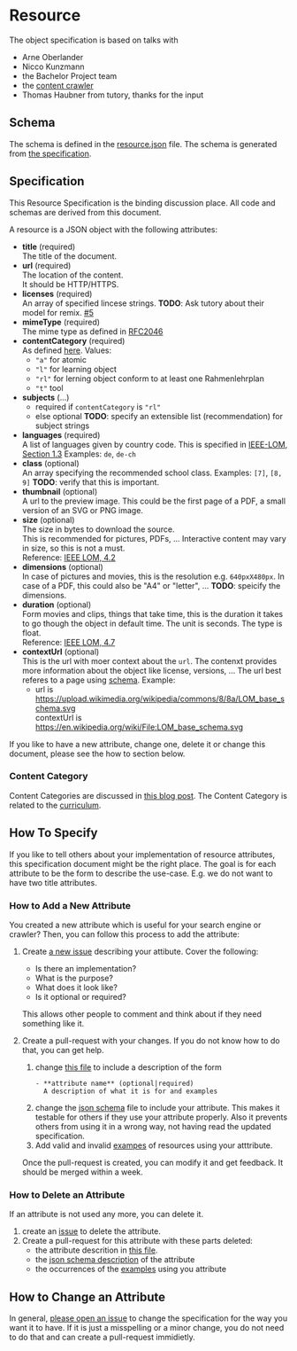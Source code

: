 # Resource

The object specification is based on talks with
- Arne Oberlander
- Nicco Kunzmann
- the Bachelor Project team
- the [content crawler][content-crawl-api]
- Thomas Haubner from tutory, thanks for the input

## Schema

The schema is defined in the [resource.json][schema] file.
The schema is generated from [the specification][spec].

## Specification
[spec]: #specification

This Resource Specification is the binding discussion place.
All code and schemas are derived from this document.

A resource is a JSON object with the following attributes:

- **title** (required)  
  The title of the document.
- **url** (required)  
  The location of the content.  
  It should be HTTP/HTTPS.
- **licenses** (required)  
  An array of specified lincese strings.
  **TODO**: Ask tutory about their model for remix. [#5](https://github.com/schul-cloud/resources-api-v1/issues/5)
- **mimeType** (required)  
  The mime type as defined in [RFC2046][rfc2046]
- **contentCategory** (required)  
  As defined [here][content-category].
  Values:
  - `"a"` for atomic
  - `"l"` for learning object
  - `"rl"` for lerning object conform to at least one Rahmenlehrplan
  - `"t"` tool
- **subjects** (...)  
  - required if `contentCategory` is `"rl"`
  - else optional
  **TODO**: specify an extensible list (recommendation) for subject strings
- **languages** (required)  
  A list of languages given by country code.
  This is specified in [IEEE-LOM, Section 1.3][ieee-lom]
  Examples: `de`, `de-ch`
- **class** (optional)  
  An array specifying the recommended school class.
  Examples: `[7]`, `[8, 9]`
  **TODO**: verify that this is important.
- **thumbnail** (optional)  
  A url to the preview image.
  This could be the first page of a PDF, a small version of an SVG or PNG image.
- **size** (optional)  
  The size in bytes to download the source.  
  This is recommended for pictures, PDFs, ...
  Interactive content may vary in size, so this is not a must.  
  Reference: [IEEE LOM, 4.2][ieee-lom]
- **dimensions** (optional)  
  In case of pictures and movies, this is the resolution e.g. `640pxX480px`.
  In case of a PDF, this could also be "A4" or "letter", ...
  **TODO**: speicify the dimensions.
- **duration** (optional)  
  Form movies and clips, things that take time, this is the duration it takes
  to go though the object in default time.
  The unit is seconds. The type is float.  
  Reference: [IEEE LOM, 4.7][ieee-lom]
- **contextUrl** (optional)  
  This is the url with moer context about the `url`.
  The contenxt provides more information about the object like license, versions, ...
  The url best referes to a page using [schema](http://schema.org/).
  Example:
  - url is https://upload.wikimedia.org/wikipedia/commons/8/8a/LOM_base_schema.svg  
    contextUrl is https://en.wikipedia.org/wiki/File:LOM_base_schema.svg

If you like to have a new attribute, change one, delete it or change this document, please see the how to section below.

### Content Category
[content-category]: #content-category

Content Categories are discussed in [this blog post][cc-blog].
The Content Category is related to the [curriculum][curriculum].

## How To Specify

If you like to tell others about your implementation of resource attributes, this specification document might be the right place.
The goal is for each attribute to be the form to describe the use-case. E.g. we do not want to have two title attributes.

### How to Add a New Attribute

You created a new attribute which is useful for your search engine or crawler?
Then, you can follow this process to add the attribute:

1. Create [a new issue][new-issue] describing your attibute. Cover the following:
   - Is there an implementation?
   - What is the purpose?
   - What does it look like?
   - Is it optional or required?
  
   This allows other people to comment and think about if they need something like it.

2. Create a pull-request with your changes. If you do not know how to do that, you can get help.
   1. change [this file][this] to include a description of the form
      ```
      - **attribute name** (optional|required)  
        A description of what it is for and examples
      ```
   2. change the [json schema][schema] file to include your attribute.
      This makes it testable for others if they use your attribute properly.
      Also it prevents others from using it in a wrong way, not having read the updated specification.
   3. Add valid and invalid [exampes][examples] of resources using your atttribute.
   
   Once the pull-request is created, you can modify it and get feedback.
   It should be merged within a week.

### How to Delete an Attribute

If an attribute is not used any more, you can delete it.

1. create an [issue][new-issue] to delete the attribute.
2. Create a pull-request for this attribute with these parts deleted:
   - the attribute descrition in [this file][this].
   - the [json schema description][schema] of the attribute
   - the occurrences of the [examples][examples] using you attribute
   
## How to Change an Attribute

In general, [please open an issue][new-issue] to change the specification for the way you want it to have.
If it is just a misspelling or a minor change, you do not need to do that and can create a pull-request immidietly.

[rdd]: http://tom.preston-werner.com/2010/08/23/readme-driven-development.html
[arch]: https://schul-cloud.github.io/blog/2017-04-24/extensible-content-delivery#architecture
[content-crawl-api]: https://github.com/schul-cloud/schulcloud-content-crawler#attributes
[rfc2046]: https://tools.ietf.org/html/rfc2046
[ieee-lom]: http://129.115.100.158/txlor/docs/IEEE_LOM_1484_12_1_v1_Final_Draft.pdf
[swag-1]: https://app.swaggerhub.com/apis/niccokunzmann/schul-cloud-content-api/1.0.0
[schemas]: ./schemas
[api-definition]: ./api-definition/
[pypi]: https://pypi.python.org/pypi/schul-cloud-resources-api-v1
[travis]: https://travis-ci.org/schul-cloud/resources-api-v1
[api-definition]: api-definition
[resource-schema]: schema/resource
[schemas]: schemas
[generators]: generators
[scripts]: scripts
[python-library]: generators/python_client/
[cc-blog]: https://schul-cloud.github.io/blog/2017-04-26/api-resources-specification#content-categories
[curriculum]: ../curriculum#readme
[new-issue]: https://github.com/schul-cloud/resources-api-v1/issues/new
[this]: README.md
[schema]: resource.json
[examples]: examples
